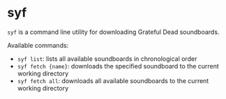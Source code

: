 # syf

`syf` is a command line utility for downloading Grateful Dead soundboards.

Available commands:

- `syf list`: lists all available soundboards in chronological order
- `syf fetch {name}`: downloads the specified soundboard to the current working directory
- `syf fetch all`: downloads all available soundboards to the current working directory
